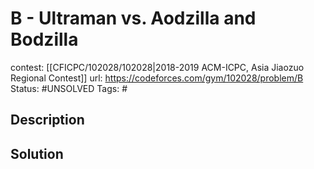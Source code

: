 # B - Ultraman vs. Aodzilla and Bodzilla

contest: [[CFICPC/102028/102028|2018-2019 ACM-ICPC, Asia Jiaozuo Regional Contest]]
url: https://codeforces.com/gym/102028/problem/B
Status: #UNSOLVED
Tags: #

## Description

## Solution

